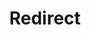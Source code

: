 ﻿---
layout: src/layouts/Redirect.astro
title: Redirect
redirect: https://octopus.com/docs/octopus-rest-api/octopus-cli/formatted-output
pubDate:  2023-01-01
navSearch: false
navSitemap: false
navMenu: false
---
